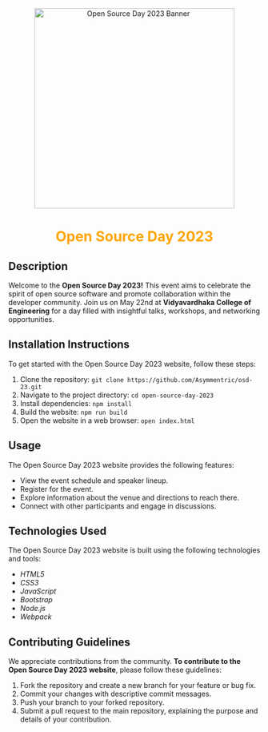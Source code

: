 
<div style="text-align: center;">
<a href="https://asymmentric.github.io/osd-23/">
  <img src="assets/images/osl1.png" alt="Open Source Day 2023 Banner" style="width: 400px; height: 400px;">
</a>
</div>

<h1 style="text-align: center; color: orange;">Open Source Day 2023</h1>


## Description
Welcome to the __Open Source Day 2023!__ This event aims to celebrate the spirit of open source software and promote collaboration within the developer community. Join us on May 22nd at __Vidyavardhaka College of Engineering__ for a day filled with insightful talks, workshops, and networking opportunities.

## Installation Instructions
To get started with the Open Source Day 2023 website, follow these steps:
1. Clone the repository: `git clone https://github.com/Asymmentric/osd-23.git`
2. Navigate to the project directory: `cd open-source-day-2023`
3. Install dependencies: `npm install`
4. Build the website: `npm run build`
5. Open the website in a web browser: `open index.html`

## Usage
The Open Source Day 2023 website provides the following features:
- View the event schedule and speaker lineup.
- Register for the event.
- Explore information about the venue and directions to reach there.
- Connect with other participants and engage in discussions.

## Technologies Used
The Open Source Day 2023 website is built using the following technologies and tools:
- _HTML5_
- _CSS3_
- _JavaScript_
- _Bootstrap_
- _Node.js_
- _Webpack_

## Contributing Guidelines
We appreciate contributions from the community. __To contribute to the Open Source Day 2023 website__, please follow these guidelines:
1. Fork the repository and create a new branch for your feature or bug fix.
2. Commit your changes with descriptive commit messages.
3. Push your branch to your forked repository.
4. Submit a pull request to the main repository, explaining the purpose and details of your contribution.




